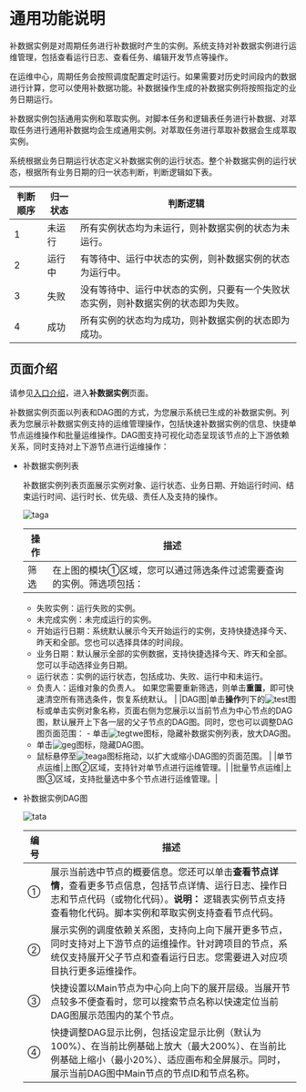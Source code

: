 # 通用功能说明

补数据实例是对周期任务进行补数据时产生的实例。系统支持对补数据实例进行运维管理，包括查看运行日志、查看任务、编辑开发节点等操作。

在运维中心，周期任务会按照调度配置定时运行。如果需要对历史时间段内的数据进行计算，您可以使用补数据功能。补数据操作生成的补数据实例将按照指定的业务日期运行。

补数据实例包括通用实例和萃取实例。对脚本任务和逻辑表任务进行补数据、对萃取任务进行通用补数据均会生成通用实例。对萃取任务进行萃取补数据会生成萃取实例。

系统根据业务日期运行状态定义补数据实例的运行状态。整个补数据实例的运行状态，根据所有业务日期的归一状态判断，判断逻辑如下表。

|判断顺序|归一状态|判断逻辑|
|----|----|----|
|1|未运行|所有实例状态均为未运行，则补数据实例的状态为未运行。|
|2|运行中|有等待中、运行中状态的实例，则补数据实例的状态为运行中。|
|3|失败|没有等待中、运行中状态的实例，只要有一个失败状态实例，则补数据实例的状态即为失败。|
|4|成功|所有实例的状态均为成功，则补数据实例的状态即为成功。|

## 页面介绍

请参见[入口介绍](/cn.zh-CN/运维中心/概述.md)，进入**补数据实例**页面。

补数据实例页面以列表和DAG图的方式，为您展示系统已生成的补数据实例。列表为您展示补数据实例支持的运维管理操作，包括快速补数据实例的信息、快捷单节点运维操作和批量运维操作。DAG图支持可视化动态呈现该节点的上下游依赖关系，同时支持对上下游节点进行运维操作：

-   补数据实例列表

    补数据实例列表页面展示实例对象、运行状态、业务日期、开始运行时间、结束运行时间、运行时长、优先级、责任人及支持的操作。

    ![taga](https://static-aliyun-doc.oss-accelerate.aliyuncs.com/assets/img/zh-CN/7724437061/p188846.png)

    |操作|描述|
    |--|--|
    |筛选|在上图的模块①区域，您可以通过筛选条件过滤需要查询的实例。筛选项包括：

    -   失败实例：运行失败的实例。
    -   未完成实例：未完成运行的实例。
    -   开始运行日期：系统默认展示今天开始运行的实例，支持快捷选择今天、昨天和全部。您也可以选择具体的时间段。
    -   业务日期：默认展示全部的实例数据，支持快捷选择今天、昨天和全部。您可以手动选择业务日期。
    -   运行状态：实例的运行状态，包括成功、失败、运行中和未运行。
    -   负责人：运维对象的负责人。
如果您需要重新筛选，则单击**重置**，即可快速清空所有筛选条件，恢复系统默认。 |
    |DAG图|单击**操作**列下的![test](https://static-aliyun-doc.oss-accelerate.aliyuncs.com/assets/img/zh-CN/1192520061/p148710.png)图标或单击实例对象名称，页面右侧为您展示以当前节点为中心节点的DAG图，默认展开上下各一层的父子节点的DAG图。同时，您也可以调整DAG图页面范围：    -   单击![tegtwe](https://static-aliyun-doc.oss-accelerate.aliyuncs.com/assets/img/zh-CN/1192520061/p148915.png)图标，隐藏补数据实例列表，放大DAG图。
    -   单击![geg](https://static-aliyun-doc.oss-accelerate.aliyuncs.com/assets/img/zh-CN/6605376061/p186582.png)图标，隐藏DAG图。
    -   鼠标悬停至![teaga](https://static-aliyun-doc.oss-accelerate.aliyuncs.com/assets/img/zh-CN/6605376061/p186583.png)图标拖动，以扩大或缩小DAG图的页面范围。 |
    |单节点运维|上图②区域，支持针对单节点进行运维管理。|
    |批量节点运维|上图③区域，支持批量选中多个节点进行运维管理。|

-   补数据实例DAG图

    ![tata](https://static-aliyun-doc.oss-accelerate.aliyuncs.com/assets/img/zh-CN/7392996061/p187372.png)

    |编号|描述|
    |--|--|
    |①|展示当前选中节点的概要信息。您还可以单击**查看节点详情**，查看更多节点信息，包括节点详情、运行日志、操作日志和节点代码（或物化代码）。**说明：** 逻辑表实例节点支持查看物化代码。脚本实例和萃取实例支持查看节点代码。 |
    |②|展示实例的调度依赖关系图，支持向上向下展开更多节点，同时支持对上下游节点的运维操作。针对跨项目的节点，系统仅支持展开父子节点和查看运行日志。您需要进入对应项目执行更多运维操作。 |
    |③|快捷设置以Main节点为中心向上向下的展开层级。当展开节点较多不便查看时，您可以搜索节点名称以快速定位当前DAG图展示范围内的某个节点。|
    |④|快捷调整DAG显示比例，包括设定显示比例（默认为100%）、在当前比例基础上放大（最大200%）、在当前比例基础上缩小（最小20%）、适应画布和全屏展示。同时，展示当前DAG图中Main节点的节点ID和节点名称。 |


